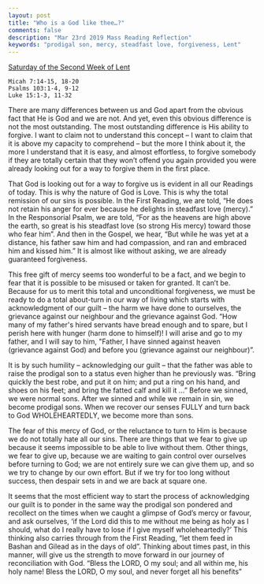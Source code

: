 ```yaml
---
layout: post
title: "Who is a God like thee…?"
comments: false
description: "Mar 23rd 2019 Mass Reading Reflection"
keywords: "prodigal son, mercy, steadfast love, forgiveness, Lent"
---
```


[Saturday of the Second Week of Lent](https://www.ewtn.com/daily-readings/?date=2019-03-23)

```
Micah 7:14-15, 18-20
Psalms 103:1-4, 9-12 
Luke 15:1-3, 11-32
```
There are many differences between us and God apart from the obvious fact that He is God and we are not. And yet, even this obvious difference is not the most outstanding. The most outstanding difference is His ability to forgive. I want to claim not to understand this concept – I want to claim that it is above my capacity to comprehend – but the more I think about it, the more I understand that it is easy, and almost effortless, to forgive somebody if they are totally certain that they won’t offend you again provided you were already looking out for a way to forgive them in the first place. 

That God is looking out for a way to forgive us is evident in all our Readings of today. This is why the nature of God is Love. This is why the total remission of our sins is possible. In the First Reading, we are told, “He does not retain his anger for ever because he delights in steadfast love (mercy).” In the Responsorial Psalm, we are told, “For as the heavens are high above the earth, so great is his steadfast love (so strong His mercy) toward those who fear him”. And then in the Gospel, we hear, “But while he was yet at a distance, his father saw him and had compassion, and ran and embraced him and kissed him.” It is almost like without asking, we are already guaranteed forgiveness. 

This free gift of mercy seems too wonderful to be a fact, and we begin to fear that it is possible to be misused or taken for granted. It can’t be. Because for us to merit this total and unconditional forgiveness, we must be ready to do a total about-turn in our way of living which starts with acknowledgment of our guilt – the harm we have done to ourselves, the grievance against our neighbour and the grievance against  God. “How many of my father's hired servants have bread enough and to spare, but I perish here with hunger (harm done to himself)! I will arise and go to my father, and I will say to him, "Father, I have sinned against heaven (grievance against God) and before you (grievance against our neighbour)”.

It is by such humility – acknowledging our guilt – that the father was able to raise the prodigal son to a status even higher than he previously was. “Bring quickly the best robe, and put it on him; and put a ring on his hand, and shoes on his feet; and bring the fatted calf and kill it …” Before we sinned, we were normal sons. After we sinned and while we remain in sin, we become prodigal sons. When we recover our senses FULLY and turn back to God WHOLEHEARTEDLY, we become more than sons.

The fear of this mercy of God, or the reluctance to turn to Him is because we do not totally hate all our sins. There are things that we fear to give up because it seems impossible to be able to live without them. Other things, we fear to give up, because we are waiting to gain control over ourselves before turning to God; we are not entirely sure we can give them up, and so we try to change by our own effort. But if we try for too long without success, then despair sets in and we are back at square one. 

It seems that the most efficient way to start the process of acknowledging our guilt is to ponder in the same way the prodigal son pondered and recollect on the times when we caught a glimpse of God’s mercy or favour, and ask ourselves, ‘if the Lord did this to me without me being as holy as I should, what do I really have to lose if I give myself wholeheartedly?’ This thinking also carries through from the First Reading, “let them feed in Bashan and Gilead as in the days of old”. Thinking about times past, in this manner, will give us the strength to move forward in our journey of reconciliation with God. “Bless the LORD, O my soul; and all within me, his holy name! Bless the LORD, O my soul, and never forget all his benefits”

